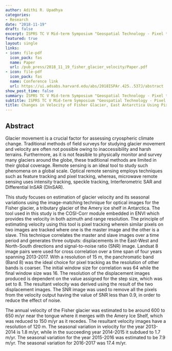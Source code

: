 ```yaml
---
author: Adithi R. Upadhya
categories:
- Research
date: "2018-11-19"
draft: false
excerpt: ISPRS TC V Mid-term Symposium "Geospatial Technology - Pixel to People", 20-23 November 2018, Dehradun, India
featured: true
layout: single
links:
- icon: file-pdf
  icon_pack: fas
  name: Paper
  url: /pub_press/2018_11_19_fisher_glacier_velocity/Paper.pdf
- icon: file-pdf
  icon_pack: fas
  name: Conference link
  url: https://ui.adsabs.harvard.edu/abs/2018ISPAr.425..537J/abstract
show_post_time: false
summary: ISPRS TC V Mid-term Symposium "Geospatial Technology - Pixel to People", 20-23 November 2018, Dehradun, India
subtitle: ISPRS TC V Mid-term Symposium "Geospatial Technology - Pixel to People", 20-23 November 2018, Dehradun, India
title: Changes in Velocity of Fisher Glacier, East Antarctica Using Pixel Tracking Method
---
```


## Abstract

Glacier movement is a crucial factor for assessing cryospheric climate change. Traditional methods of field surveys for studying glacier movement and velocity are often not possible owing to inaccessibility and harsh terrains. Furthermore, as it is not feasible to physically monitor and survey many glaciers around the globe, these traditional methods are limited in their global coverage. Remote sensing is an ideal tool to study such phenomena on a global scale. Optical remote sensing employs techniques such as feature tracking and pixel tracking, whereas, microwave remote sensing uses intensity tracking, speckle tracking, Interferometric SAR and Differential InSAR (DInSAR). 

This study focuses on estimation of glacier velocity and its seasonal variations using the image-matching technique for optical images for the Fisher glacier, a tributary glacier of the Amery ice shelf in Antarctica. The tool used in this study is the COSI-Corr module embedded in ENVI which provides the velocity in both azimuth and range resolution. The principle of estimating velocity using this tool is pixel tracking wherein similar pixels on two images are tracked where one is the master image and the other is a slave. This technique correlates the master and slave images over a time period and generates three outputs: displacements in the East-West and North-South directions and signal-to-noise ratio (SNR) image. Landsat 8 image pairs were used for cross correlation over a time span of four years spanning 2013-2017. With a resolution of 15 m, the panchromatic band (Band 8) was the ideal choice for pixel tracking as the resolution of other bands is coarser. The initial window size for correlation was 64 while the final window size was 16. The resolution of the displacement images produced is dependent on the value assigned for the step size, which was set to 8. The resultant velocity was derived using the result of the two displacement images. The SNR image was used to remove all the pixels from the velocity output having the value of SNR less than 0.9, in order to reduce the effect of noise. 

The annual velocity of the Fisher glacier was estimated to be around 600 to 650 m/yr near the tongue where it merges with the Amery Ice Shelf, which was reduced to 150 m/yr as it recedes. The resultant velocity images have a resolution of 120 m. The seasonal variation in velocity for the year 2013-2014 is 1.8 m/yr, while in the succeeding year 2014-2015 it subdued to 1.7 m/yr. The seasonal variation for the year 2015-2016 was estimated to be 7.9 m/yr. The seasonal variation for 2016-2017 was 17.4 m/yr.
